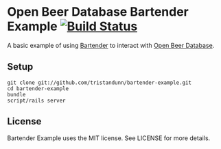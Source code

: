 # Open Beer Database Bartender Example [![Build Status](https://secure.travis-ci.org/tristandunn/bartender-example.png?branch=master)](http://travis-ci.org/tristandunn/bartender-example)

A basic example of using [Bartender](https://github.com/tristandunn/bartender) to interact with [Open Beer Database](https://github.com/tristandunn/openbeerdatabase).

## Setup

    git clone git://github.com/tristandunn/bartender-example.git
    cd bartender-example
    bundle
    script/rails server

## License

Bartender Example uses the MIT license. See LICENSE for more details.
